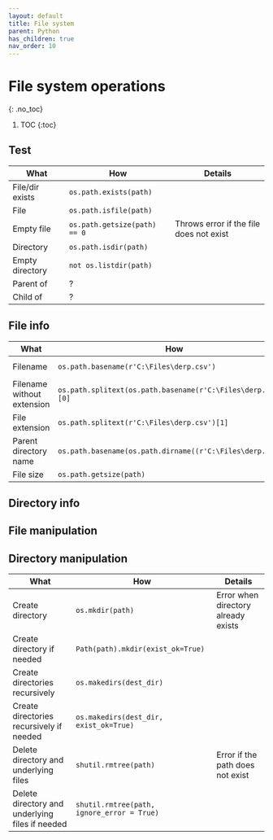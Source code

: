 ```yaml
---
layout: default
title: File system
parent: Python
has_children: true
nav_order: 10
---
```


# File system operations
{: .no_toc}

1. TOC
{:toc}


## Test

| What | How | Details |
|---|---|---|
| File/dir exists | `os.path.exists(path)` | |
| File | `os.path.isfile(path)` | |
| Empty file | `os.path.getsize(path) == 0` | Throws error if the file does not exist |
| Directory | `os.path.isdir(path)` | |
| Empty directory | `not os.listdir(path)` | |
| Parent of | ? | |
| Child of | ? | |


## File info

| What | How | Details |
|---|---|---|
| Filename | `os.path.basename(r'C:\Files\derp.csv')` | Returns `derp.csv` |
| Filename without extension | `os.path.splitext(os.path.basename(r'C:\Files\derp.csv'))[0]` | Returns `derp` |
| File extension | `os.path.splitext(r'C:\Files\derp.csv')[1]` | Returns `.csv` |
| Parent directory name | `os.path.basename(os.path.dirname((r'C:\Files\derp.csv'))` | Returns `Files` |
| File size | `os.path.getsize(path)` | |

## Directory info

## File manipulation

## Directory manipulation

| What | How | Details |
|---|---|---|
| Create directory | `os.mkdir(path)` | Error when directory already exists |
| Create directory if needed | `Path(path).mkdir(exist_ok=True)` | |
| Create directories recursively | `os.makedirs(dest_dir)` | |
| Create directories recursively if needed | `os.makedirs(dest_dir, exist_ok=True)` | |
| Delete directory and underlying files | `shutil.rmtree(path)` | Error if the path does not exist |
| Delete directory and underlying files if needed | `shutil.rmtree(path, ignore_error = True)` | |
